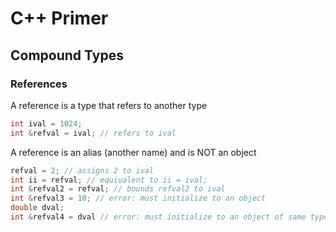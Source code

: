 # C++ Primer

## Compound Types

### References

A reference is a type that refers to another type 

```c++
int ival = 1024;
int &refval = ival; // refers to ival
```

A reference is an alias (another name) and is NOT an object

```c++
refval = 2; // assigns 2 to ival
int ii = refval; // equivalent to ii = ival;
int &refval2 = refval; // bounds refval2 to ival
int &refval3 = 10; // error: must initialize to an object
double dval;
int &refval4 = dval // error: must initialize to an object of same type
```
